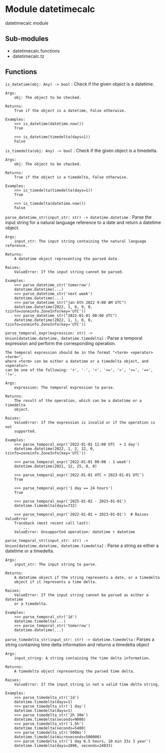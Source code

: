 Module datetimecalc
===================
datetimecalc module

Sub-modules
-----------
* datetimecalc.functions
* datetimecalc.tz

Functions
---------


`is_datetime(obj: Any) ‑> bool`
:   Check if the given object is a datetime.

    Args:
        obj: The object to be checked.

    Returns:
        True if the object is a datetime, False otherwise.

    Examples:
        >>> is_datetime(datetime.now())
        True

        >>> is_datetime(timedelta(days=1))
        False


`is_timedelta(obj: Any) ‑> bool`
:   Check if the given object is a timedelta.

    Args:
        obj: The object to be checked.

    Returns:
        True if the object is a timedelta, False otherwise.

    Examples:
        >>> is_timedelta(timedelta(days=1))
        True

        >>> is_timedelta(datetime.now())
        False


`parse_datetime_str(input_str: str) ‑> datetime.datetime`
:   Parse the input string for a natural language reference to a date and
    return a datetime object.

    Args:
        input_str: The input string containing the natural language reference.

    Returns:
        A datetime object representing the parsed date.

    Raises:
        ValueError: If the input string cannot be parsed.

    Examples:
        >>> parse_datetime_str('tomorrow')
        datetime.datetime(...)
        >>> parse_datetime_str('next week')
        datetime.datetime(...)
        >>> parse_datetime_str("jan 6th 2022 9:00 AM UTC")
        datetime.datetime(2022, 1, 6, 9, 0, tzinfo=zoneinfo.ZoneInfo(key='UTC'))
        >>> parse_datetime_str("2022-01-01 00:00 UTC")
        datetime.datetime(2022, 1, 1, 0, 0, tzinfo=zoneinfo.ZoneInfo(key='UTC'))


`parse_temporal_expr(expression: str) ‑> Union[datetime.datetime, datetime.timedelta]`
:   Parse a temporal expression and perform the corresponding operation.

    The temporal expression should be in the format "<term> <operator> <term>",
    where <term> can be either a datetime or a timedelta object, and <operator>
    can be one of the following: '+', '-', '<', '<=', '>', '>=', '==', '!='.

    Args:
        expression: The temporal expression to parse.

    Returns:
        The result of the operation, which can be a datetime or a timedelta
        object.

    Raises:
        ValueError: If the expression is invalid or if the operation is not
        supported.

    Examples:
        >>> parse_temporal_expr('2022-01-01 12:00 UTC  + 1 day')
        datetime.datetime(2022, 1, 2, 12, 0, tzinfo=zoneinfo.ZoneInfo(key='UTC'))

        >>> parse_temporal_expr('2022-01-01 00:00 - 1 week')
        datetime.datetime(2021, 12, 25, 0, 0)

        >>> parse_temporal_expr('2022-01-01 UTC < 2023-01-01 UTC')
        True

        >>> parse_temporal_expr('1 day == 24 hours')
        True

        >>> parse_temporal_expr('2025-01-02 - 2023-01-01')
        datetime.timedelta(days=732)

        >>> parse_temporal_expr('2022-01-01 + 2023-01-01')  # Raises ValueError
        Traceback (most recent call last):
            ...
        ValueError: Unsupported operation: datetime + datetime


`parse_temporal_str(input_str: str) ‑> Union[datetime.datetime, datetime.timedelta]`
:   Parse a string as either a datetime or a timedelta.

    Args:
        input_str: The input string to parse.

    Returns:
        A datetime object if the string represents a date, or a timedelta
        object if it represents a time delta.

    Raises:
        ValueError: If the input string cannot be parsed as either a datetime
        or a timedelta.

    Examples:
        >>> parse_temporal_str('1d')
        datetime.timedelta(...)
        >>> parse_temporal_str('tomorrow')
        datetime.datetime(...)


`parse_timedelta_str(input_str: str) ‑> datetime.timedelta`
:   Parses a string containing time delta information and returns a timedelta object

    Args:
        input_string: A string containing the time delta information.

    Returns:
        A timedelta object representing the parsed time delta.

    Raises:
        ValueError: If the input_string is not a valid time delta string.

    Examples:
        >>> parse_timedelta_str('1d')
        datetime.timedelta(days=1)
        >>> parse_timedelta_str('1 day')
        datetime.timedelta(days=1)
        >>> parse_timedelta_str('2h 30m')
        datetime.timedelta(seconds=9000)
        >>> parse_timedelta_str('1.5h')
        datetime.timedelta(seconds=5400)
        >>> parse_timedelta_str('500ms')
        datetime.timedelta(microseconds=500000)
        >>> parse_timedelta_str('1 day 6.5 hours, 10 min 33s 3 year')
        datetime.timedelta(days=1096, seconds=24033)
